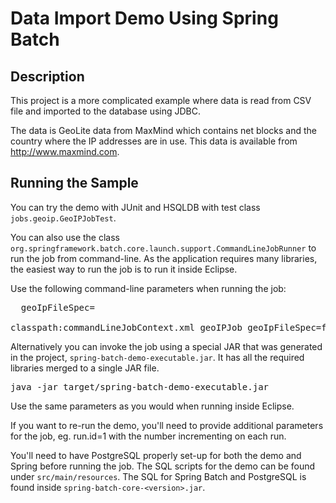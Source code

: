 Data Import Demo Using Spring Batch
===================================

Description
-----------

This project is a more complicated example where data is read from CSV file and 
imported to the database using JDBC.

The data is GeoLite data from MaxMind which contains net blocks and the country 
where the IP addresses are in use. This data is available from 
<http://www.maxmind.com>.

Running the Sample
------------------

You can try the demo with JUnit and HSQLDB with test class 
`jobs.geoip.GeoIPJobTest`.

You can also use the class 
`org.springframework.batch.core.launch.support.CommandLineJobRunner` to run the 
job from command-line. As the application requires many libraries, the easiest 
way to run the job is to run it inside Eclipse.

Use the following command-line parameters when running the job:

<pre>
<springContextURL> <jobName> geoIpFileSpec=<fileSpecURL>

classpath:commandLineJobContext.xml geoIPJob geoIpFileSpec=file:src/test/resources/jobs/geoip/*.csv
</pre>

Alternatively you can invoke the job using a special JAR that was generated in 
the project, `spring-batch-demo-executable.jar`. It has all the required 
libraries merged to a single JAR file.

<pre>
java -jar target/spring-batch-demo-executable.jar 
</pre>

Use the same parameters as you would when running inside Eclipse.

If you want to re-run the demo, you'll need to provide additional parameters
for the job, eg. run.id=1 with the number incrementing on each run.

You'll need to have PostgreSQL properly set-up for both the demo and 
Spring before running the job. The SQL scripts for the demo can be found
under `src/main/resources`. The SQL for Spring Batch and PostgreSQL is 
found inside `spring-batch-core-<version>.jar`.